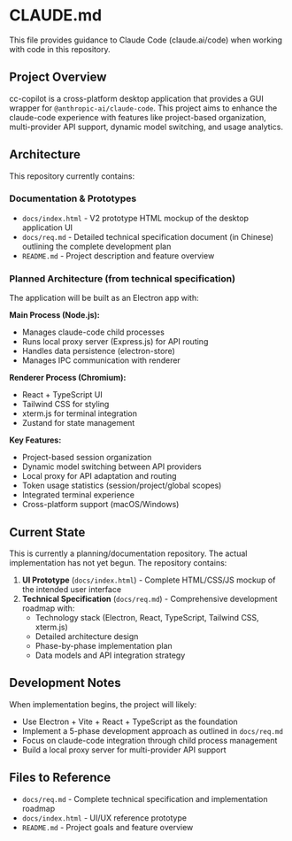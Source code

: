 # CLAUDE.md

This file provides guidance to Claude Code (claude.ai/code) when working with code in this repository.

## Project Overview

cc-copilot is a cross-platform desktop application that provides a GUI wrapper for `@anthropic-ai/claude-code`. This project aims to enhance the claude-code experience with features like project-based organization, multi-provider API support, dynamic model switching, and usage analytics.

## Architecture

This repository currently contains:

### Documentation & Prototypes
- `docs/index.html` - V2 prototype HTML mockup of the desktop application UI
- `docs/req.md` - Detailed technical specification document (in Chinese) outlining the complete development plan
- `README.md` - Project description and feature overview

### Planned Architecture (from technical specification)
The application will be built as an Electron app with:

**Main Process (Node.js):**
- Manages claude-code child processes
- Runs local proxy server (Express.js) for API routing
- Handles data persistence (electron-store)
- Manages IPC communication with renderer

**Renderer Process (Chromium):**
- React + TypeScript UI
- Tailwind CSS for styling
- xterm.js for terminal integration
- Zustand for state management

**Key Features:**
- Project-based session organization
- Dynamic model switching between API providers
- Local proxy for API adaptation and routing
- Token usage statistics (session/project/global scopes)
- Integrated terminal experience
- Cross-platform support (macOS/Windows)

## Current State

This is currently a planning/documentation repository. The actual implementation has not yet begun. The repository contains:

1. **UI Prototype** (`docs/index.html`) - Complete HTML/CSS/JS mockup of the intended user interface
2. **Technical Specification** (`docs/req.md`) - Comprehensive development roadmap with:
   - Technology stack (Electron, React, TypeScript, Tailwind CSS, xterm.js)
   - Detailed architecture design
   - Phase-by-phase implementation plan
   - Data models and API integration strategy

## Development Notes

When implementation begins, the project will likely:
- Use Electron + Vite + React + TypeScript as the foundation
- Implement a 5-phase development approach as outlined in `docs/req.md`
- Focus on claude-code integration through child process management
- Build a local proxy server for multi-provider API support

## Files to Reference

- `docs/req.md` - Complete technical specification and implementation roadmap
- `docs/index.html` - UI/UX reference prototype
- `README.md` - Project goals and feature overview